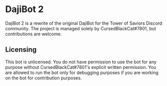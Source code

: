 # DajiBot 2
DajiBot 2 is a rewrite of the original DajiBot for the Tower of Saviors Discord community. The project is managed solely by CursedBlackCat#7801, but contributions are welcome.

## Licensing
This bot is unlicensed. You do not have permission to use the bot for any purpose without CursedBlackCat#7801's explicit written permission. You are allowed to run the bot only for debugging purposes if you are working on the bot for contribution purposes.
